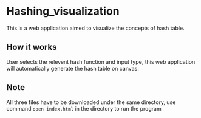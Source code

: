 # Hashing_visualization

This is a web application aimed to visualize the concepts of hash table.

## How it works

User selects the relevent hash function and input type, this web application will automatically generate the hash table on canvas. 

## Note

All three files have to be downloaded under the same directory, use command `open index.html` in the directory to run the program
